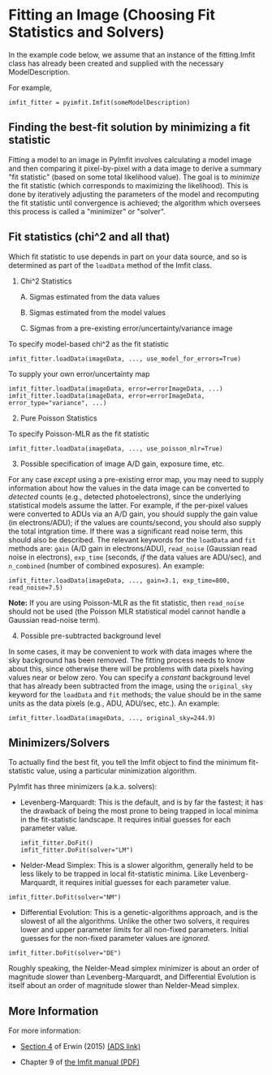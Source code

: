 # Fitting an Image (Choosing Fit Statistics and Solvers)

In the example code below, we assume that an instance of the fitting.Imfit class has
already been created and supplied with the necessary ModelDescription.

For example,

    imfit_fitter = pyimfit.Imfit(someModelDescription)
    

## Finding the best-fit solution by minimizing a fit statistic

Fitting a model to an image in PyImfit involves calculating a model image and then
comparing it pixel-by-pixel with a data image to derive a summary "fit statistic" (based
on some total likelihood value). The goal is to *minimize* the fit statistic (which corresponds
to maximizing the likelihood). This is done
by iteratively adjusting the parameters of the model and recomputing the fit statistic
until convergence is achieved; the algorithm which oversees this process is called
a "minimizer" or "solver".


## Fit statistics (chi^2 and all that)

Which fit statistic to use depends in part on your data source, and so is determined as part
of the `loadData` method of the Imfit class.

1. Chi^2 Statistics

   A. Sigmas estimated from the data values
   
   B. Sigmas estimated from the model values
   
   C. Sigmas from a pre-existing error/uncertainty/variance image


To specify model-based chi^2 as the fit statistic

    imfit_fitter.loadData(imageData, ..., use_model_for_errors=True)

To supply your own error/uncertainty map

    imfit_fitter.loadData(imageData, error=errorImageData, ...)
    imfit_fitter.loadData(imageData, error=errorImageData, error_type="variance", ...)


2. Pure Poisson Statistics


To specify Poisson-MLR as the fit statistic

    imfit_fitter.loadData(imageData, ..., use_poisson_mlr=True)


3. Possible specification of image A/D gain, exposure time, etc.

For any case *except* using a pre-existing error map, you may need to supply information about
how the values in the data image can be converted to *detected* counts (e.g., detected photoelectrons),
since the underlying statistical models assume the latter. For example, if the per-pixel values
were converted to ADUs via an A/D gain, you should supply the gain value (in electrons/ADU);
if the values are counts/second, you should also supply the total intgration time. If there was a 
significant read noise term, this should also be described. The relevant
keywords for the `loadData` and `fit` methods are: `gain` (A/D gain in electrons/ADU), `read_noise`
(Gaussian read noise in electrons), `exp_time` (seconds, *if* the data values are ADU/sec), and 
`n_combined` (number of combined exposures). An example:

    imfit_fitter.loadData(imageData, ..., gain=3.1, exp_time=800, read_noise=7.5)

**Note:** If you are using Poisson-MLR as the fit statistic, then `read_noise` should not be used
(the Poisson MLR statistical model cannot handle a Gaussian read-noise term).


4. Possible pre-subtracted background level

In some cases, it may be convenient to work with data images where the sky background has been
removed. The fitting process needs to know about this, since otherwise there will be problems
with data pixels having values near or below zero. You can specify a *constant* background level
that has already been subtracted from the image, using the `original_sky` keyword for the `loadData` 
and `fit` methods; the value should be in the same units as the data pixels (e.g., ADU, ADU/sec, etc.).
An example:

    imfit_fitter.loadData(imageData, ..., original_sky=244.9)



## Minimizers/Solvers

To actually find the best fit, you tell the Imfit object to find the minimum fit-statistic
value, using a particular minimization algorithm.

PyImfit has three minimizers (a.k.a. solvers):

   - Levenberg-Marquardt: This is the default, and is by far the fastest; it has the
   drawback of being the most prone to being trapped in local minima in the fit-statistic
   landscape. It requires initial guesses for each parameter value.
   
         imfit_fitter.DoFit()
         imfit_fitter.DoFit(solver="LM")
   
   - Nelder-Mead Simplex: This is a slower algorithm, generally held to be less likely to
   be trapped in local fit-statistic minima. Like Levenberg-Marquardt, it
   requires initial guesses for each parameter value.

    imfit_fitter.DoFit(solver="NM")

   - Differential Evolution: This is a genetic-algorithms approach, and is the
   slowest of all the algorithms. Unlike the other two solvers, it requires lower
   and upper parameter *limits* for all non-fixed parameters. Initial guesses
   for the non-fixed parameter values are *ignored*.

    imfit_fitter.DoFit(solver="DE")

Roughly speaking, the Nelder-Mead simplex minimizer is about an order of magnitude slower
than Levenberg-Marquardt, and Differential Evolution is itself about an order of magnitude
slower than Nelder-Mead simplex.


## More Information

For more information:

   - [Section 4](https://iopscience.iop.org/article/10.1088/0004-637X/799/2/226#apj506756s4) of Erwin (2015) [(ADS link)](https://ui.adsabs.harvard.edu/abs/2015ApJ...799..226E/abstract)

   - Chapter 9 of [the Imfit manual (PDF)](https://www.mpe.mpg.de/~erwin/resources/imfit/imfit_howto.pdf)
